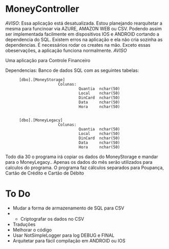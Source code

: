 # MoneyController

*AVISO*: Essa aplicação está desatualizada. Estou planejando rearquitetar a mesma para funcinoar via AZURE, AMAZON WEB ou CSV. Podendo assim ser implementada facilmente em dispositivos IOS e ANDROID cortando a dependencia do SQL. Existem erros na aplicação e ela não cria sozinha as dependencias. É necessários rodar os creates na mão. 
Exceto essas obeservações, a aplicação funciona normalmente. *AVISO*


Uma aplicação para Controle Financeiro

Dependencias: 
Banco de dados SQL com as seguintes tabelas:

          [dbo].[MoneyStorage]
                           Colunas:
                                    Quantia  nchar(50)
                                    Local    nchar(50)
                                    DinCard  nchar(50)
                                    Data     nchar(50)
                                    Hora     nchar(50)
          
  
          [dbo].[MoneyLegacy]
                           Colunas:
                                    Quantia  nchar(50)
                                    Local    nchar(50)
                                    DinCard  nchar(50)
                                    Data     nchar(50)
                                    Hora     nchar(50)
                                    
                                    
                                    
                                    
Todo dia 30 o programa irá copiar os dados do MoneyStorage e mandar para o MoneyLegacy.. Apenas os dados do mês serão utilizados para calculos do programa.
O programa faz cálculos separados para Poupança, Cartão de Crédito e Cartão de Débito


# To Do

* Mudar a forma de armazenamento de SQL para CSV 
* * Criptografar os dados no CSV
* Traduções
* Melhorar o código
* Usar NotSimpleLogger para log DEBUG e FINAL
* Arquitetar para fácil compilação em ANDROID ou IOS
